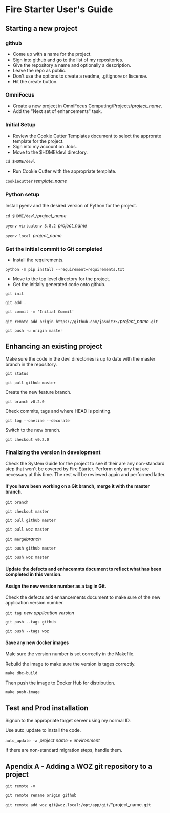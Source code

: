 # Fire Starter User's Guide
## Starting a new project
### github
* Come up with a name for the project.
* Sign into github and go to the list of my repositories.
* Give the repository a name and optionally a description.
* Leave the repo as public.
* Don't use the options to create a readme, .gitignore or liscense.
* Hit the create button.

### OmniFocus
* Create a new project in OmniFocus Computing/Projects/*project_name*.
* Add the "Next set of enhancements" task.

### Initial Setup
* Review the Cookie Cutter Templates document to select the approrate template for the project.
* Sign into my account on Jobs.
* Move to the $HOME/devl directory.

`cd $HOME/devl`

* Run Cookie Cutter with the appropriate template.

`cookiecutter` *template_name*

### Python setup
Install pyenv and the desired version of Python for the project.

`cd $HOME/devl/`*project_name*

`pyenv virtualenv 3.8.2 `*project_name*

`pyenv local `*project_name*


### Get the initial commit to Git completed
* Install the requirements.

`python -m pip install --requirement=requirements.txt`

* Move to the top level directory for the project.
* Get the initially generated code onto github.

`git init`

`git add .`

`git commit -m 'Initial Commit'`

`git remote add origin https://github.com/jasmit35/`*project_name*`.git`

`git push -u origin master`



## Enhancing an existing project
Make sure the code in the devl directories  is up to date with the master branch in the repository.

`git status`

`git pull github master`

Create the new feature branch.

`git branch v0.2.0`

Check commits, tags and where HEAD is pointing.

`git log --oneline --decorate`

Switch to the new branch.

`git checkout v0.2.0`


### Finalizing the version in development

Check the System Guide for the project to see if their are any non-standard step that won't be covered by Fire Starter. Perform only any that are necessary at this time. The rest will be reviewed again and performed latter.

#### If you have been working on a Git branch, merge it with the master branch.

`git branch`

`git checkout master`

`git pull github master`

`git pull woz master`

`git merge`*branch*

`git push github master`

`git push woz master`

#### Update the defects and enhacemnts document to reflect what has been completed in this version.

#### Assign the new version number as a tag in Git.

Check the defects and enhancements document to make sure of the new application version number.

`git tag `*new application version*

`git push --tags github`

`git push --tags woz`

####  Save any new docker images

Male sure the version number is set correctly in the Makefile.

Rebuild the image to make sure the version is tages correctly.

`make dbc-build`

Then push the image to Docker Hub for distribution.

`make push-image`
  
## Test and Prod installation

Signon to the appropriate target server using my normal ID.

Use auto_update to install the code.

`auto_update -a `*project name*` -e ` *environment*

If there are non-standard migration steps, handle them.

## Apendix A - Adding a WOZ git repository to a project

`git remote -v`

`git remote rename origin github`

`git remote add woz git@woz.local:/opt/app/git/`*project_name`.git`
